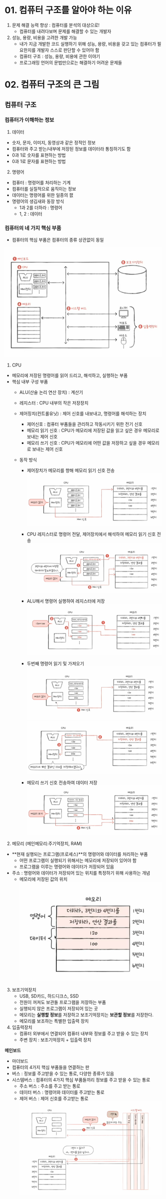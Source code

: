 # 01. 컴퓨터 구조를 알아야 하는 이유
1. 문제 해결 능력 향상 : 컴퓨터를 분석의 대상으로!
    - 컴퓨터를 내려다보며 문제를 해결할 수 있는 개발자
2. 성능, 용량, 비용을 고려한 개발 가능
    - 내가 지금 개발한 코드 실행하기 위해 성능, 용량, 비용을 갖고 있는 컴퓨터가 필요한지를 개발자 스스로 판단할 수 있어야 함
    - 컴퓨터 구조 : 성능, 용량, 비용에 관한 이야기
    - 프로그래밍 언어의 문법만으로는 해결하기 어려운 문제들

# 02. 컴퓨터 구조의 큰 그림
## 컴퓨터 구조
### 컴퓨터가 이해하는 정보
1. 데이터
- 숫자, 문자, 이미지, 동영상과 같은 정적인 정보
- 컴퓨터와 주고 받는/내부에 저장된 정보를 데이터라 통칭하기도 함
- 0과 1로 숫자를 표현하는 방법
- 0과 1로 문자를 표현하는 방법

2. 명령어
- 컴퓨터 : 명령어를 처리하는 기계
- 컴퓨터를 실질적으로 움직이는 정보
- 데이터는 명령어를 위한 일종의 잸
- 명령어의 생김새와 동장 방식
    - 1과 2를 더하라 : 명령어
    - 1, 2 : 데이터

### 컴퓨터의 네 가지 핵심 부품
- 컴퓨터의 핵심 부품은 컴퓨터의 종류 상관없이 동일

![alt text](images/image.png)

1. CPU
- 메모리에 저장된 명령어를 읽어 드리고, 해석하고, 실행하는 부품
- 핵심 내부 구성 부품
    - ALU(산술 논리 연산 장치) : 계산기
    - 레지스터 : CPU 내부의 작은 저장장치
    - 제어징치(컨트롤유닛) : 제어 신호를 내보내고, 명령어를 해석하는 장치
        - 제어신호 : 컴퓨터 부품들을 관리하고 작동시키기 위한 전기 신호
        - 메모리 읽기 신호 : CPU가 메모리에 저장된 값을 읽고 싶은 경우 메모리로 보내는 제어 신호
        - 메모리 쓰기 신호 : CPU가 메모리에 어떤 값을 저장하고 싶을 경우 메모리로 보내는 제어 신호

    - 동작 방식
        - 제어장치가 메모리를 향해 메모리 읽기 신호 전송
        ![alt text](images/image-2.png)

        - CPU 레지스터로 명령어 전달, 제어장치에서 해석하여 메모리 읽기 신호 전송
        ![alt text](images/image-3.png)

        - ALU해서 명령어 실행하여 레지스터에 저장
        ![alt text](images/image-4.png)

        - 두번째 명령어 읽기 및 가져오기
        ![alt text](images/image-5.png)
        ![alt text](images/image-6.png)

        - 메모리 쓰기 신호 전송하여 데이터 저장
        ![alt text](images/image-7.png)

2. 메모리 (메인메모리:주기억장치, RAM)
- **현재 실행되는 프로그램(프로세스)**의 명령어와 데이터를 처리하는 부품
    - 어떤 프로그램이 실행되기 위해서는 메모리에 저장되어 있어야 함
    - 프로그램을 이루는 명령어와 데이터가 저장되어 있음
- 주소 : 명령어와 데이터가 저장되어 있는 위치를 특정하기 위해 사용하는 개념
    - 메모리에 저장된 값의 위치 
    ![alt text](images/image-1.png)

3. 보조기억장치
    - USB, SD카드, 하드디크스, SSD
    - 전원이 꺼져도 보관돌 프로그램을 저장하는 부품
    - 실행되지 않은 프로그램이 저장되어 있는 곳
    - 메모리는 **실행할 정보**를 저장하고 보조기억장치는 **보관할 정보**를 저장한다.
    - 메모리를 보조하는 특별한 입출력 장치
4. 입출력장치
    - 컴퓨터 외부에서 연결되어 컴퓨터 내부와 정보를 주고 받을 수 있는 장치
    - 주변 장치 : 보조기억장치 + 입출력 장치

**메인보드**
- 마더보드
- 컴퓨터의 4가지 핵심 부품들을 연결하는 판
- 버스 : 정보를 주고받을 수 있는 통로, 다양한 종류가 있음
- 시스템버스 : 컴퓨터의 4가지 핵심 부품들끼리 정보를 주고 받을 수 있는 통로
    - 주소 버스 : 주소를 주고 받는 통로
    - 데이터 버스 : 명령어와 데이터를 주고받는 통로
    - 제어 버스 : 제어 신호를 주고받는 통로
    ![alt text](images/image-8.png)